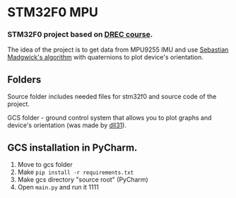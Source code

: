 # STM32F0 MPU
### STM32F0 project based on [DREC course](https://github.com/edosedgar/stm32f0_ARM).
The idea of the project is to get data from MPU9255 IMU and use [Sebastian Madgwick's algorithm](http://x-io.co.uk/res/doc/madgwick_internal_report.pdf) with quaternions to plot device's orientation.

## Folders
Source folder includes needed files for stm32f0 and source code of the project.

GCS folder - ground control system that allows you to plot graphs and device's orientation (was made by [dll31](https://github.com/dll31)).

## GCS installation in PyCharm.
1. Move to gcs folder
2. Make `pip install -r requirements.txt`
3. Make gcs directory "source root" (PyCharm)
4. Open `main.py` and run it
1111
